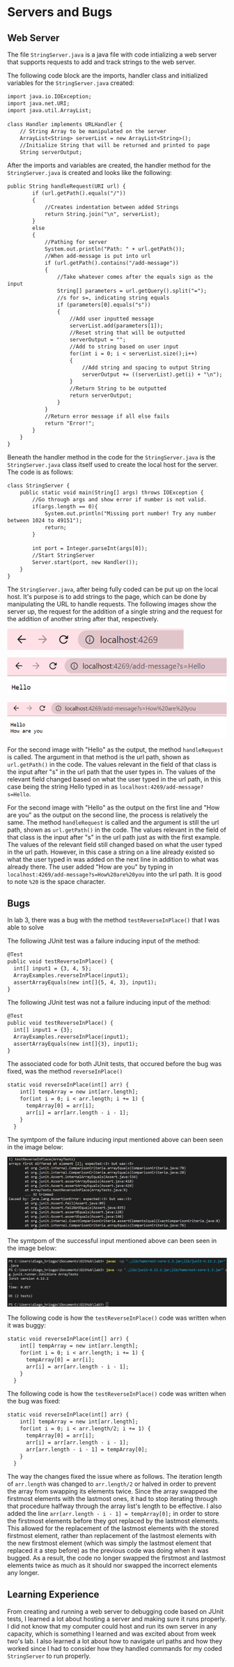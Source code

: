# Servers and Bugs

## Web Server

The file `StringServer.java` is a java file with code intializing a web server that supports requests to add and track strings to the web server.

The following code block are the imports, handler class and initialized variables for the `StringServer.java` created:

```
import java.io.IOException;
import java.net.URI;
import java.util.ArrayList;

class Handler implements URLHandler {
    // String Array to be manipulated on the server
    ArrayList<String> serverList = new ArrayList<String>();
    //Initialize String that will be returned and printed to page
    String serverOutput;
```

After the imports and variables are created, the handler method for the `StringServer.java` is created and looks like the following:

```
public String handleRequest(URI url) {
        if (url.getPath().equals("/")) 
        {
            //Creates indentation between added Strings
            return String.join("\n", serverList);
        } 
        else 
        {
            //Pathing for server
            System.out.println("Path: " + url.getPath());
            //When add-message is put into url
            if (url.getPath().contains("/add-message")) 
            {
                //Take whatever comes after the equals sign as the input
                String[] parameters = url.getQuery().split("=");
                //s for s=, indicating string equals
                if (parameters[0].equals("s")) 
                {
                    //Add user inputted message
                    serverList.add(parameters[1]);
                    //Reset string that will be outputted
                    serverOutput = "";
                    //Add to string based on user input
                    for(int i = 0; i < serverList.size();i++)
                    {
                        //Add string and spacing to output String
                        serverOutput += ((serverList).get(i) + "\n");
                    }
                    //Return String to be outputted
                    return serverOutput;
                }
            }
            //Return error message if all else fails
            return "Error!";
        }
    }
}
```

Beneath the handler method in the code for the `StringServer.java` is the `StringServer.java` class itself used to create the local host for the server. The code is as follows:

```
class StringServer {
    public static void main(String[] args) throws IOException {
        //Go through args and show error if number is not valid.
        if(args.length == 0){
            System.out.println("Missing port number! Try any number between 1024 to 49151");
            return;
        }

        int port = Integer.parseInt(args[0]);
        //Start StringServer
        Server.start(port, new Handler());
    }
}
```

The `StringServer.java`, after being fully coded can be put up on the local host. It's purpose is to add strings to the page, which can be done by manipulating the URL to handle requests. The following images show the server up, the request for the addition of a single string and the request for the addition of another string after that, respectively.

![Image](Lab2ServerUp.png)

![Image](Lab2ServerHello.png)

![Image](Lab2ServerHelloHowAreYou.png)

For the second image with "Hello" as the output, the method `handleRequest` is called. The argument in that method is the url path, shown as `url.getPath()` in the code. The values relevant in the field of that class is the input after "s" in the url path that the user types in. The values of the relevant field changed based on what the user typed in the url path, in this case being the string Hello typed in as `localhost:4269/add-message?s=Hello`.

For the second image with "Hello" as the output on the first line and "How are you" as the output on the second line, the process is relatively the same. The method `handleRequest` is called and the argument is still the url path, shown as `url.getPath()` in the code. The values relevant in the field of that class is the input after "s" in the url path just as with the first example. The values of the relevant field still changed based on what the user typed in the url path. However, in this case a string on a line already existed so what the user typed in was added on the next line in addition to what was already there. The user added "How are you" by typing in `localhost:4269/add-message?s=How%20are%20you` into the url path. It is good to note `%20` is the space character.

## Bugs

In lab 3, there was a bug with the method `testReverseInPlace()` that I was able to solve

The following JUnit test was a failure inducing input of the method:

```
@Test
public void testReverseInPlace() {
  int[] input1 = {3, 4, 5};
  ArrayExamples.reverseInPlace(input1);
  assertArrayEquals(new int[]{5, 4, 3}, input1);
}
```

The following JUnit test was not a failure inducing input of the method:

```
@Test
public void testReverseInPlace() {
  int[] input1 = {3};
  ArrayExamples.reverseInPlace(input1);
  assertArrayEquals(new int[]{3}, input1);
}
```

The associated code for both JUnit tests, that occured before the bug was fixed, was the method `reverseInPlace()`

```
static void reverseInPlace(int[] arr) {
    int[] tempArray = new int[arr.length];
    for(int i = 0; i < arr.length; i += 1) {
      tempArray[0] = arr[i];
      arr[i] = arr[arr.length - i - 1];
    }
  }
```

The symtpom of the failure inducing input mentioned above can been seen in the image below:

![Image](Lab2FailureSymptom.png)

The symtpom of the successful input mentioned above can been seen in the image below:

![Image](Lab2SuccessSymptom.png)

The following code is how the `testReverseInPlace()` code was written when it was buggy:

```
static void reverseInPlace(int[] arr) {
    int[] tempArray = new int[arr.length];
    for(int i = 0; i < arr.length; i += 1) {
      tempArray[0] = arr[i];
      arr[i] = arr[arr.length - i - 1];
    }
  }
```

The following code is how the `testReverseInPlace()` code was written when the bug was fixed:

```
static void reverseInPlace(int[] arr) {
    int[] tempArray = new int[arr.length];
    for(int i = 0; i < arr.length/2; i += 1) {
      tempArray[0] = arr[i];
      arr[i] = arr[arr.length - i - 1];
      arr[arr.length - i - 1] = tempArray[0];
    }
  }
```

The way the changes fixed the issue where as follows. The iteration length of `arr.length` was changed to `arr.length/2` or halved in order to prevent the array from swapping its elements twice. Since the array swapped the firstmost elements with the lastmost ones, it had to stop iterating through that procedure halfway through the array list's length to be effective. I also added the line `arr[arr.length - i - 1] = tempArray[0];` in order to store the firstmost elements before they got replaced by the lastmost elements. This allowed for the replacement of the lastmost elements with the stored firstmost element, rather than replacement of the lastmost elements with the new firstmost element (which was simply the lastmost element that replaced it a step before) as the previous code was doing when it was bugged. As a result, the code no longer swapped the firstmost and lastmost elements twice as much as it should nor swapped the incorrect elements any longer.

## Learning Experience

From creating and running a web server to debugging code based on JUnit tests, I learned a lot about hosting a server and making sure it runs properly. I did not know that my computer could host and run its own server in any capacity, which is something I learned and was excited about from week two's lab. I also learned a lot about how to navigate url paths and how they worked since I had to consider how they handled commands for my coded `StringServer` to run properly.
